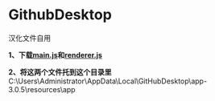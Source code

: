# GithubDesktop
 汉化文件自用
 
**1、下载[main.js](https://github.com/ichenc/GithubDesktop/releases/download/GithubDesktop/main.js)和[renderer.js](https://github.com/ichenc/GithubDesktop/releases/download/GithubDesktop/renderer.js)**

**2、将这两个文件托到这个目录里**
C:\Users\Administrator\AppData\Local\GitHubDesktop\app-3.0.5\resources\app
